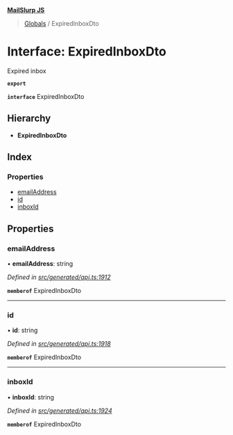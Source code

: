 **[MailSlurp JS](../README.md)**

> [Globals](../README.md) / ExpiredInboxDto

# Interface: ExpiredInboxDto

Expired inbox

**`export`** 

**`interface`** ExpiredInboxDto

## Hierarchy

* **ExpiredInboxDto**

## Index

### Properties

* [emailAddress](expiredinboxdto.md#emailaddress)
* [id](expiredinboxdto.md#id)
* [inboxId](expiredinboxdto.md#inboxid)

## Properties

### emailAddress

•  **emailAddress**: string

*Defined in [src/generated/api.ts:1912](https://github.com/mailslurp/mailslurp-client/blob/a36d929/src/generated/api.ts#L1912)*

**`memberof`** ExpiredInboxDto

___

### id

•  **id**: string

*Defined in [src/generated/api.ts:1918](https://github.com/mailslurp/mailslurp-client/blob/a36d929/src/generated/api.ts#L1918)*

**`memberof`** ExpiredInboxDto

___

### inboxId

•  **inboxId**: string

*Defined in [src/generated/api.ts:1924](https://github.com/mailslurp/mailslurp-client/blob/a36d929/src/generated/api.ts#L1924)*

**`memberof`** ExpiredInboxDto
